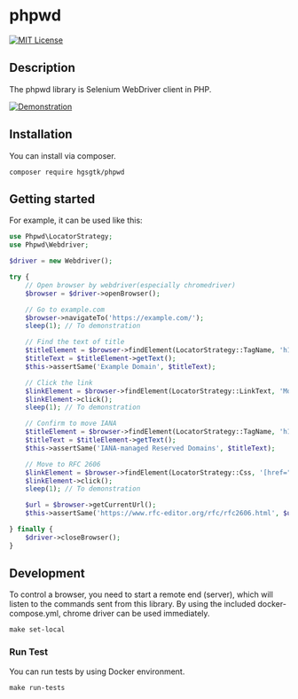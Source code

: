 # phpwd

[![MIT License](https://img.shields.io/github/license/hgsgtk/phpwd)](https://github.com/hgsgtk/phpwd/blob/main/LICENSE)

## Description

The phpwd library is Selenium WebDriver client in PHP.

[![Demonstration](https://img.youtube.com/vi/nDI6R5_jSxE/0.jpg)](https://www.youtube.com/watch?v=nDI6R5_jSxE)

## Installation

You can install via composer.

```
composer require hgsgtk/phpwd
```

## Getting started

For example, it can be used like this:

```php
use Phpwd\LocatorStrategy;
use Phpwd\Webdriver;

$driver = new Webdriver();

try {
    // Open browser by webdriver(especially chromedriver)
    $browser = $driver->openBrowser();

    // Go to example.com
    $browser->navigateTo('https://example.com/');
    sleep(1); // To demonstration

    // Find the text of title
    $titleElement = $browser->findElement(LocatorStrategy::TagName, 'h1');
    $titleText = $titleElement->getText();
    $this->assertSame('Example Domain', $titleText);

    // Click the link
    $linkElement = $browser->findElement(LocatorStrategy::LinkText, 'More information...');
    $linkElement->click();
    sleep(1); // To demonstration

    // Confirm to move IANA
    $titleElement = $browser->findElement(LocatorStrategy::TagName, 'h1');
    $titleText = $titleElement->getText();
    $this->assertSame('IANA-managed Reserved Domains', $titleText);

    // Move to RFC 2606
    $linkElement = $browser->findElement(LocatorStrategy::Css, '[href="/go/rfc2606"]');
    $linkElement->click();
    sleep(1); // To demonstration

    $url = $browser->getCurrentUrl();
    $this->assertSame('https://www.rfc-editor.org/rfc/rfc2606.html', $url);

} finally {
    $driver->closeBrowser();
}
```

## Development

To control a browser, you need to start a remote end (server), which will listen to the commands sent from this library.
By using the included docker-compose.yml, chrome driver can be used immediately.

```
make set-local
```

### Run Test

You can run tests by using Docker environment.

```
make run-tests
```

